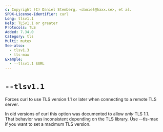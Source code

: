 ```yaml
---
c: Copyright (C) Daniel Stenberg, <daniel@haxx.se>, et al.
SPDX-License-Identifier: curl
Long: tlsv1.1
Help: TLSv1.1 or greater
Protocols: TLS
Added: 7.34.0
Category: tls
Multi: mutex
See-also:
  - tlsv1.3
  - tls-max
Example:
  - --tlsv1.1 $URL
---
```


# `--tlsv1.1`

Forces curl to use TLS version 1.1 or later when connecting to a remote TLS server.

In old versions of curl this option was documented to allow _only_ TLS 1.1.
That behavior was inconsistent depending on the TLS library. Use --tls-max if
you want to set a maximum TLS version.
